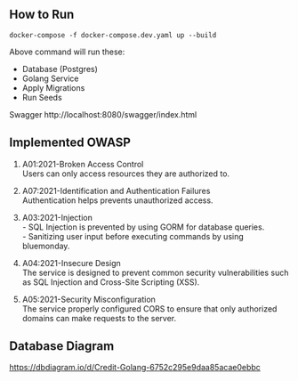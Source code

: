 ## How to Run

    docker-compose -f docker-compose.dev.yaml up --build

Above command will run these:
- Database (Postgres)
- Golang Service
- Apply Migrations
- Run Seeds

Swagger http://localhost:8080/swagger/index.html

## Implemented OWASP

1. A01:2021-Broken Access Control<br/>
Users can only access resources they are authorized to.

2. A07:2021-Identification and Authentication Failures<br/>
Authentication helps prevents unauthorized access.

3. A03:2021-Injection<br/>
<t/>- SQL Injection is prevented by using GORM for database queries.<br/>
<t/>- Sanitizing user input before executing commands by using bluemonday.

4. A04:2021-Insecure Design<br/>
    The service is designed to prevent common security vulnerabilities such as SQL Injection and Cross-Site Scripting (XSS).

5. A05:2021-Security Misconfiguration<br/>
	The service properly configured CORS to ensure that only authorized domains can make requests to the server.

## Database Diagram

https://dbdiagram.io/d/Credit-Golang-6752c295e9daa85acae0ebbc
